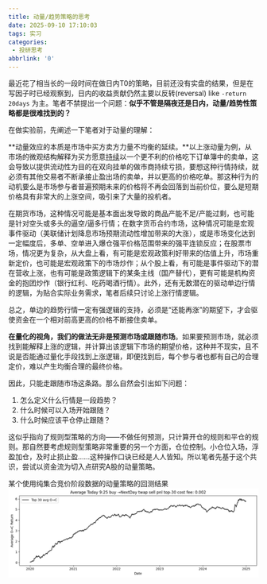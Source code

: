 ```yaml
---
title: 动量/趋势策略的思考
date: 2025-09-10 17:10:03
tags: 实习
categories:
 - 投研思考
abbrlink: '0'
---
```



最近花了相当长的一段时间在做日内T0的策略，目前还没有实盘的结果，但是在写因子时已经观察到，日内的收益贡献仍然主要以反转(reversal) like `-return 20days` 为主。笔者不禁提出一个问题：**似乎不管是隔夜还是日内，动量/趋势性策略都是很难找到的？**

在做实验前，先阐述一下笔者对于动量的理解：

**动量效应的本质是市场中买方卖方力量不均衡的延续。**以上涨动量为例，从市场的微观结构解释为买方愿意<u>持续</u>以一个更不利的价格吃下订单簿中的卖单，这会导致以提供流动性为目的在双向挂单的做市商持续亏损，要想这种行情持续，就必须有其他交易者不断承接止盈出场的卖单，并以更高的价格吃单。那这种行为的动机要么是市场参与者普遍预期未来的价格将不再会回落到当前价位，要么是短期价格具有非常大的上涨空间，吸引来了大量的投机者。

在期货市场，这种情况可能是基本面出发导致的商品产能不足/产能过剩，也可能是针对空头或多头的逼空/逼多行情；在数字货币合约市场，这种情况可能是宏观事件驱动（美联储计划降息市场预期流动性增加带来的大涨），或是市场变化达到一定幅度后，多单、空单进入爆仓强平价格范围带来的强平连锁反应；在股票市场，情况更为复杂，从大盘上看，有可能是宏观政策利好带来的估值上升，市场重新定价，也可能是宏观政策下的市场炒作；从个股上看，有可能是事件驱动下的潜在营收上涨，也有可能是政策逻辑下的某条主线（国产替代），更有可能是机构资金的抱团炒作（银行红利、吃药喝酒行情）。此外，还有无数潜在的驱动单边行情的逻辑，为贴合实际业务需求，笔者后续只讨论上涨行情逻辑。

总之，单边的趋势行情一定有强逻辑的支持，必须是“还能再涨”的期望下，才会驱使资金在一个相对前高更高的价格不断接住卖单。

**在量化的视角，我们的做法无非是预测市场或跟随市场**。如果要预测市场，就必须找到能解释上涨的逻辑，并计算出该逻辑下市场的期望价格，这种并不现实，且不说是否能通过量化手段找到上涨逻辑，即便找到后，每个参与者也都有自己的合理定价，难以产生均衡合理的最终价格。

因此，只能走跟随市场这条路。那么自然会引出如下问题：

1. 怎么定义什么行情是一段趋势？
2. 什么时候可以入场开始跟随？
3. 什么时候应该平仓停止跟随？

这似乎指向了规则型策略的方向——不做任何预测，只计算开仓的规则和平仓的规则。那自然要考虑规则型策略非常重要的另一个方面，仓位控制。小仓位入场，浮盈加仓，及时止损止盈……这种操作口诀已经是人人皆知。所以笔者先基于这个共识，尝试以资金流为切入点研究A股的动量策略。

某个使用纯集合竞价阶段数据的动量策略的回测结果
![BacktestPnl](/source/_posts/动量-趋势策略的思考/BacktestPnl.png)